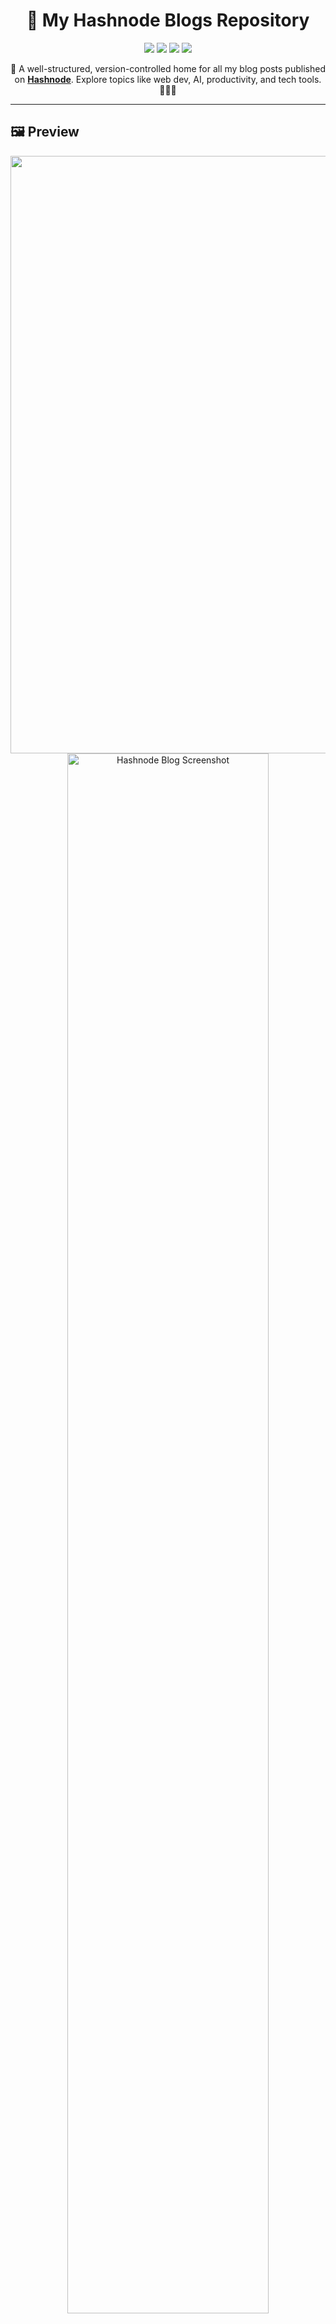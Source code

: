 <h1 align="center">📘 My Hashnode Blogs Repository</h1>

<p align="center">
  <img src="https://img.shields.io/github/last-commit/RohanShrivastava08/Hashnode-Blogs?style=for-the-badge" />
  <img src="https://img.shields.io/github/stars/RohanShrivastava08/Hashnode-Blogs?style=for-the-badge" />
  <img src="https://img.shields.io/github/languages/count/RohanShrivastava08/Hashnode-Blogs?style=for-the-badge" />
  <img src="https://img.shields.io/badge/Powered%20By-Hashnode-blueviolet?style=for-the-badge&logo=hashnode" />
</p>

<p align="center">
  🚀 A well-structured, version-controlled home for all my blog posts published on <a href="https://hashnode.com/@RohanShrivastava08" target="_blank"><strong>Hashnode</strong></a>.
  Explore topics like web dev, AI, productivity, and tech tools. 👨‍💻✨
</p>

---

## 🖼️ Preview

<p align="center">
  <img width="1470" height="956" alt="Image" src="https://github.com/user-attachments/assets/e528ee7a-602d-4e0e-9ad1-5e90fe667777" />
  
  <img src="https://github.com/RohanShrivastava08/Hashnode-Blogs/assets/94133270/4213d1ec-8d52-4958-b228-2a5ae88c8963" width="80%" alt="Hashnode Blog Screenshot" />
</p>

---

## 🏅 Badges Earned

<p align="center">
  <img src="https://github.com/RohanShrivastava08/Hashnode-Blogs/assets/94133270/248a5960-aa43-4bb1-b222-c4f9f49d6e08" width="160" />
  &nbsp;
  <img src="https://github.com/RohanShrivastava08/Hashnode-Blogs/assets/94133270/df6f25a6-705b-4d33-8485-33091925c2c8" width="160" />
</p>

---

## 📚 About

This repository hosts all the blogs I've written on **Hashnode**, making them easily accessible for reading, referencing, and offline use.

### ✍️ Topics Covered:
- **Technology**: Innovations, product deep-dives, AI tools
- **Programming**: Tutorials, code tips, and dev tools
- **Personal Development**: Career growth, productivity hacks
- **Industry Insights**: Trends, platforms, app reviews

Each blog is stored as a `.md` (Markdown) file for easy reading and collaboration.

---

## 🧭 Repository Structure

```
📂 blogs
├── 📁 technology
│   ├── Starting My Blogging Journey.md
│   └── APIs: The Behind-the-Scenes Buzz.md
│
├── 📁 programming
│   ├── Bootstrap Magic.md
│   └── GitHub Chronicles.md
│
├── 📁 personal-development
│   ├── Boost Your Coding Efficiency.md
│   └── LinkedIn: Best Practices.md
│
├── 📁 industry-insights
│   ├── ChatGPT: Intelligent Conversation.md
│   └── Naukri.com: Job Search Made Easy.md
```

---

## 📋 How to Use

- 🔍 **Browse** the folders for categorized content  
- 📖 **Read** blog posts directly in `.md` format  
- 💻 **Clone** the repo to access offline  
- ⭐ **Star** this repository if you find it valuable  

```bash
git clone https://github.com/RohanShrivastava08/Hashnode-Blogs.git
```

---

## 🤝 Contributions

Contributions are welcome! Here's how to contribute:

```bash
1️⃣ Fork this repository  
2️⃣ Create your feature branch → git checkout -b feature-branch  
3️⃣ Commit your changes → git commit -m "Add new blog post"  
4️⃣ Push to the branch → git push origin feature-branch  
5️⃣ Open a Pull Request ✅
```

---

## 🔗 Contact & Connect

Feel free to connect or reach out with feedback, questions, or collaborations!

<p align="left">
  <a href="https://twitter.com/rohan_sh0808" target="blank">
    <img align="center" src="https://raw.githubusercontent.com/rahuldkjain/github-profile-readme-generator/master/src/images/icons/Social/twitter.svg" alt="Twitter - rohan_sh0808" height="30" width="40" />
  </a>
  <a href="https://linkedin.com/in/rohan-shrivastava-887a15251" target="blank">
    <img align="center" src="https://raw.githubusercontent.com/rahuldkjain/github-profile-readme-generator/master/src/images/icons/Social/linked-in-alt.svg" alt="LinkedIn - rohan-shrivastava" height="30" width="40" />
  </a>
</p>

---

## ⭐️ Support

If you've found value in my writing:

- Give this repository a ⭐️  
- Share with your peers  
- Stay connected on [Hashnode](https://hashnode.com/@RohanShrivastava08)

---

<p align="center">
  <strong>Thanks for visiting! Happy Reading and Coding! 💻🚀</strong>
</p>

<p align="center">
  <img src="https://readme-typing-svg.herokuapp.com?font=Fira+Code&size=20&duration=3000&pause=1000&center=true&width=500&lines=Keep+Building+%F0%9F%92%BB;Keep+Learning+%F0%9F%93%9A;Keep+Growing+%F0%9F%8C%B1" />
</p>
